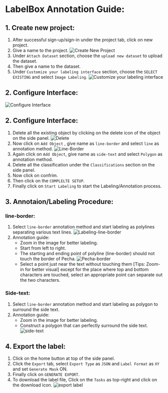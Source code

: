 # LabelBox Annotation Guide:

## 1. Create new project:
1. After successful sign-up/sign-in under the project tab, click on new project.
1. Give a name to the project. ![Create New Project](https://raw.githubusercontent.com/10zinten/line-segmentation/master/assets/imgs/labelbox-01.png)
1. Under `Attach Dataset` section, choose the `upload new dataset` to upload the dataset.
1. Then give a name to the dataset.
1. Under `Customize your labeling interface` section, choose the `SELECT EXISTING` and select `Image Labeling`. ![Customize your labeling interface](https://raw.githubusercontent.com/10zinten/line-segmentation/master/assets/imgs/labelbox-06.png)

## 2. Configure Interface:
![Configure Interface](https://raw.githubusercontent.com/10zinten/line-segmentation/master/assets/imgs/labelbox-03.png)
## 2. Configure Interface:
1. Delete all the existing object by clicking on the delete icon of the object on the side panel. ![Delete](https://raw.githubusercontent.com/10zinten/line-segmentation/master/assets/imgs/labelbox-04.png)
1. Now click on `Add Object` , give name as `line-border` and select `line` as annotation method. ![Line-Border](https://raw.githubusercontent.com/10zinten/line-segmentation/master/assets/imgs/labelbox-05.png)
1. Again click on `Add Object`, give name as `side-text` and select `Polygon` as annotation method.
1. Delete all the classification under the `Classifications` section on the side panel.
1. Now click on confrim.
1. Then click on the `COMPLELTE SETUP`. 
1. Finally click on `Start Labeling` to start the Labeling/Annotation process.

## 3. Annotaion/Labeling Procedure:

### line-border:
1. Select `line-border` annotation method and start labeling as polylines separating various text lines. ![Labeling-line-border](https://raw.githubusercontent.com/10zinten/line-segmentation/master/assets/imgs/labelbox-07.png)
1. Annotation guide:
    - Zoom in the image for better labeling.
    - Start from left to right.
    - The starting and ending point of polyline (line-border) should not touch the border of Pecha. ![Pecha-border](https://raw.githubusercontent.com/10zinten/line-segmentation/master/assets/imgs/labelbox-08.gif)
    - Select a point just near the text without touching them [Tips: Zoom-in for better visual] except for the place where top and bottom characters are touched, select an appropriate point can separate out the two characters.
    
### Side-text:
1. Select `line-border` annotation method and start labeling as polygon to surround the side text.
1. Annotation guide:
    - Zoom in the image for better labeling.
    - Construct a polygon that can perfectly surround the side text. ![side-text](https://raw.githubusercontent.com/10zinten/line-segmentation/master/assets/imgs/labelbox-09.gif)
    
## 4. Export the label: 
1. Click on the home button at top of the side panel.
1. Click the `Export` tab, select `Export Type` as `JSON` and `Label Format` as `XY` and set `Generate Mask` ON.
1. Finally click on `GENERATE EXPORT`. 
1. To download the label file, Click on the `Tasks` as top-right and click on the download icon. 
![export label](https://raw.githubusercontent.com/10zinten/line-segmentation/master/assets/imgs/labelbox-10.png)
